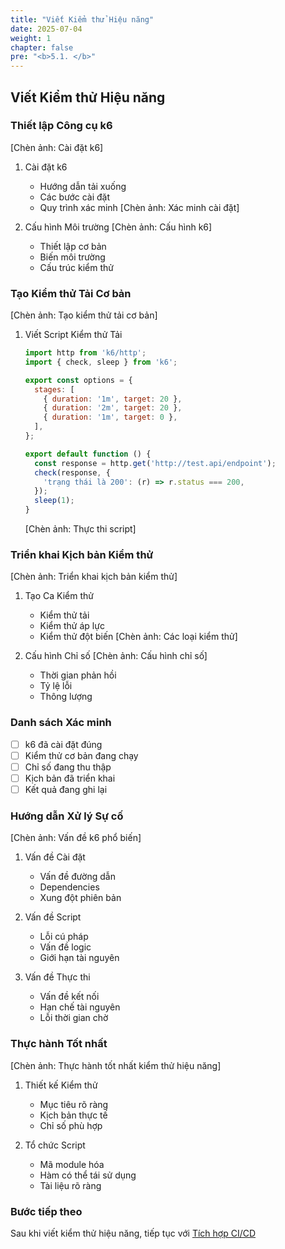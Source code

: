 ```yaml
---
title: "Viết Kiểm thử Hiệu năng"
date: 2025-07-04
weight: 1
chapter: false
pre: "<b>5.1. </b>"
---
```


## Viết Kiểm thử Hiệu năng

### Thiết lập Công cụ k6
[Chèn ảnh: Cài đặt k6]
1. Cài đặt k6
   - Hướng dẫn tải xuống
   - Các bước cài đặt
   - Quy trình xác minh
   [Chèn ảnh: Xác minh cài đặt]

2. Cấu hình Môi trường
   [Chèn ảnh: Cấu hình k6]
   - Thiết lập cơ bản
   - Biến môi trường
   - Cấu trúc kiểm thử

### Tạo Kiểm thử Tải Cơ bản
[Chèn ảnh: Tạo kiểm thử tải cơ bản]
1. Viết Script Kiểm thử Tải
   ```javascript
   import http from 'k6/http';
   import { check, sleep } from 'k6';

   export const options = {
     stages: [
       { duration: '1m', target: 20 },
       { duration: '2m', target: 20 },
       { duration: '1m', target: 0 },
     ],
   };

   export default function () {
     const response = http.get('http://test.api/endpoint');
     check(response, {
       'trạng thái là 200': (r) => r.status === 200,
     });
     sleep(1);
   }
   ```
   [Chèn ảnh: Thực thi script]

### Triển khai Kịch bản Kiểm thử
[Chèn ảnh: Triển khai kịch bản kiểm thử]
1. Tạo Ca Kiểm thử
   - Kiểm thử tải
   - Kiểm thử áp lực
   - Kiểm thử đột biến
   [Chèn ảnh: Các loại kiểm thử]

2. Cấu hình Chỉ số
   [Chèn ảnh: Cấu hình chỉ số]
   - Thời gian phản hồi
   - Tỷ lệ lỗi
   - Thông lượng

### Danh sách Xác minh
- [ ] k6 đã cài đặt đúng
- [ ] Kiểm thử cơ bản đang chạy
- [ ] Chỉ số đang thu thập
- [ ] Kịch bản đã triển khai
- [ ] Kết quả đang ghi lại

### Hướng dẫn Xử lý Sự cố
[Chèn ảnh: Vấn đề k6 phổ biến]
1. Vấn đề Cài đặt
   - Vấn đề đường dẫn
   - Dependencies
   - Xung đột phiên bản

2. Vấn đề Script
   - Lỗi cú pháp
   - Vấn đề logic
   - Giới hạn tài nguyên

3. Vấn đề Thực thi
   - Vấn đề kết nối
   - Hạn chế tài nguyên
   - Lỗi thời gian chờ

### Thực hành Tốt nhất
[Chèn ảnh: Thực hành tốt nhất kiểm thử hiệu năng]
1. Thiết kế Kiểm thử
   - Mục tiêu rõ ràng
   - Kịch bản thực tế
   - Chỉ số phù hợp

2. Tổ chức Script
   - Mã module hóa
   - Hàm có thể tái sử dụng
   - Tài liệu rõ ràng

### Bước tiếp theo
Sau khi viết kiểm thử hiệu năng, tiếp tục với [Tích hợp CI/CD](../5.2-integrate-into-ci/)
